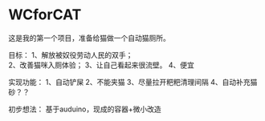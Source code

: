 # WCforCAT

这是我的第一个项目，准备给猫做一个自动猫厕所。

目标：
	1、解放被奴役劳动人民的双手；  
	2、改善猫咪入厕体验；
	3、让自己看起来很流壁。
	4、便宜
	
实现功能：
	1、自动铲屎
	2、不能夹猫
	3、尽量拉开粑粑清理间隔
	4、自动补充猫砂？？
	
初步想法：
基于auduino，现成的容器+微小改造
